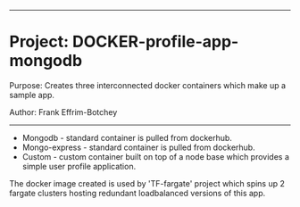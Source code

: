 -----------------------------------------------------------------------------------
# Project: DOCKER-profile-app-mongodb

Purpose: Creates three interconnected docker containers which make up a sample app.

Author: Frank Effrim-Botchey

-----------------------------------------------------------------------------------


- Mongodb - standard container is pulled from dockerhub.
- Mongo-express - standard container is pulled from dockerhub.
- Custom - custom container built on top of a node base which provides a simple user profile application. 

The docker image created is used by 'TF-fargate' project which spins up 2 fargate clusters hosting redundant loadbalanced versions of this app.



